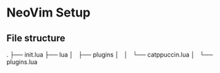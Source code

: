 # NeoVim Setup

## File structure
.
├── init.lua
├── lua
│   ├── plugins 
│   │   └── catppuccin.lua
│   └── plugins.lua
